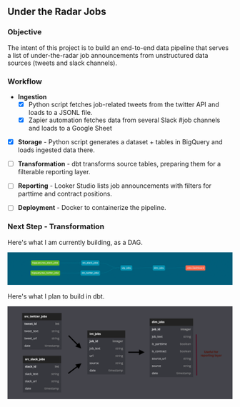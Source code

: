 ## Under the Radar Jobs


### Objective

The intent of this project is to build an end-to-end data pipeline that serves a list of under-the-radar job announcements from unstructured data sources (tweets and slack channels).


### Workflow

- **Ingestion** 
    - [x] Python script fetches job-related tweets from the twitter API and loads to a JSONL file.
    - [x] Zapier automation fetches data from several Slack #job channels and loads to a Google Sheet
- [x] **Storage** - Python script generates a dataset + tables in BigQuery and loads ingested data there.
- [ ] **Transformation** - dbt transforms source tables, preparing them for a filterable reporting layer.
- [ ] **Reporting** - Looker Studio lists job announcements with filters for parttime and contract positions.
- [ ] **Deployment** - Docker to containerize the pipeline.


### Next Step - Transformation

Here's what I am currently building, as a DAG.

![Image](img/dag.png)

Here's what I plan to build in dbt. 

![Image](img/transformations.png)


